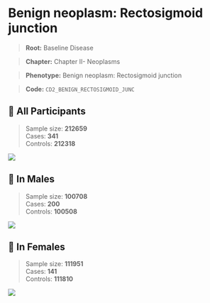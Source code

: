 # Benign neoplasm: Rectosigmoid junction

> **Root:** Baseline Disease  

> **Chapter:** Chapter II- Neoplasms  

> **Phenotype:** Benign neoplasm: Rectosigmoid junction  

> **Code:** `CD2_BENIGN_RECTOSIGMOID_JUNC`

## 🧪 All Participants  
> Sample size: **212659**  
> Cases: **341**  
> Controls: **212318**
<img src="/Disease/Figures/ALL/Incidence/CD2_BENIGN_RECTOSIGMOID_JUNC.png"/>
<CsvTable src="/Disease_Data/ALL/Incidence/COX_CD2_BENIGN_RECTOSIGMOID_JUNC.csv" label="🔍 View full results" />

## 👨 In Males  
> Sample size: **100708**  
> Cases: **200**  
> Controls: **100508**
<img src="/Disease/Figures/Male/Incidence/CD2_BENIGN_RECTOSIGMOID_JUNC.png"/>
<CsvTable src="/Disease_Data/Male/Incidence/COX_CD2_BENIGN_RECTOSIGMOID_JUNC.csv" label="🔍 View full results" />

## 👩 In Females  
> Sample size: **111951**  
> Cases: **141**  
> Controls: **111810**
<img src="/Disease/Figures/Female/Incidence/CD2_BENIGN_RECTOSIGMOID_JUNC.png"/>
<CsvTable src="/Disease_Data/Female/Incidence/COX_CD2_BENIGN_RECTOSIGMOID_JUNC.csv" label="🔍 View full results" />
